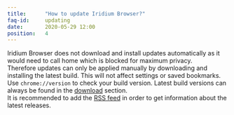 ```yaml
---
title:		"How to update Iridium Browser?"
faq-id:		updating
date:		2020-05-29 12:00
position:	4
---
```

Iridium Browser does not download and install updates automatically as it would need to call home which is blocked 
for maximum privacy.   
Therefore updates can only be applied manually by downloading and installing the latest build. This will not affect 
settings or saved bookmarks.   
Use ```chrome://version``` to check your build version. Latest build versions can always be found in the 
[download](/downloads/ "download Iridium Browser / check for latest version") section.   
It is recommended to add the [RSS feed](https://iridiumbrowser.de/feed.xml "add RSS feed") in order to get 
information about the latest releases.   

